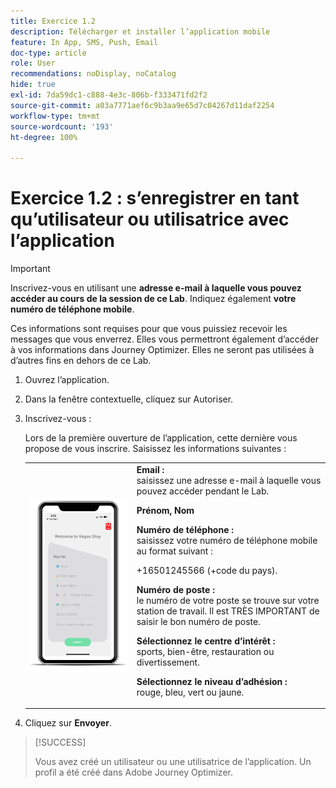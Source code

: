 ```yaml
---
title: Exercice 1.2
description: Télécharger et installer l’application mobile
feature: In App, SMS, Push, Email
doc-type: article
role: User
recommendations: noDisplay, noCatalog
hide: true
exl-id: 7da59dc1-c888-4e3c-806b-f333471fd2f2
source-git-commit: a03a7771aef6c9b3aa9e65d7c04267d11daf2254
workflow-type: tm+mt
source-wordcount: '193'
ht-degree: 100%

---
```


# Exercice 1.2 : s’enregistrer en tant qu’utilisateur ou utilisatrice avec l’application

>[!IMPORTANT]
>Inscrivez-vous en utilisant une **adresse e-mail à laquelle vous pouvez accéder au cours de la session de ce Lab**. Indiquez également **votre numéro de téléphone mobile**.
>
> Ces informations sont requises pour que vous puissiez recevoir les messages que vous enverrez. Elles vous permettront également d’accéder à vos informations dans Journey Optimizer. Elles ne seront pas utilisées à d’autres fins en dehors de ce Lab.

1. Ouvrez l’application.
1. Dans la fenêtre contextuelle, cliquez sur Autoriser.
1. Inscrivez-vous :

   Lors de la première ouverture de l’application, cette dernière vous propose de vous inscrire. Saisissez les informations suivantes :

   <table>
    <tr>
    <td>
    <div>
    <img alt="Enregistrement de l’application" src="../assets/1-2.png"/> 
    </div>
    </td>
    <td>
    <strong>Email : </strong><br>saisissez une adresse e-mail à laquelle vous pouvez accéder pendant le Lab.
    </p><p>
    <strong>Prénom, Nom</strong>
    </p><p>
    <strong>Numéro de téléphone : </strong><br>saisissez votre numéro de téléphone mobile au format suivant : 
    <p>+16501245566 (+code du pays).
    </p><p>
    <strong>Numéro de poste : </strong><br>le numéro de votre poste se trouve sur votre station de travail. Il est TRÈS IMPORTANT de saisir le bon numéro de poste.
    </p><p>
    <strong>Sélectionnez le centre d’intérêt : </strong></br>sports, bien-être, restauration ou divertissement.
    </p><p>
    <strong>Sélectionnez le niveau d’adhésion : </strong></br>rouge, bleu, vert ou jaune.</p>
    </td>
    </tr>
    </table>

1. Cliquez sur **Envoyer**.

>[!SUCCESS]
>
>Vous avez créé un utilisateur ou une utilisatrice de l’application. Un profil a été créé dans Adobe Journey Optimizer.
